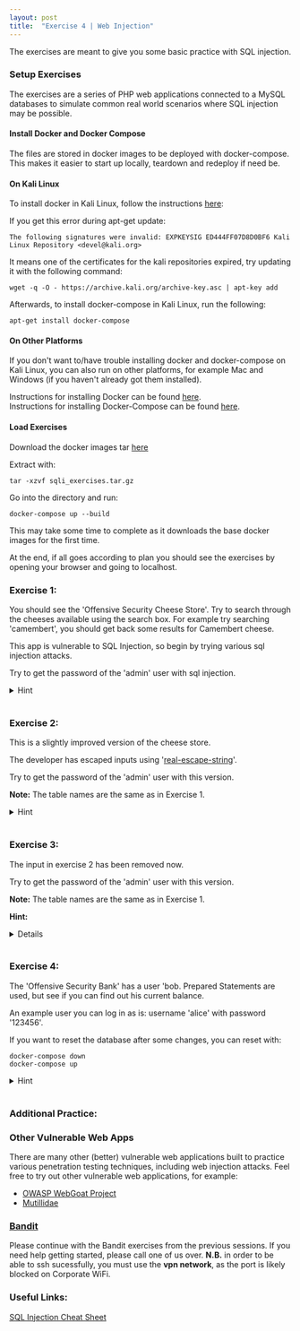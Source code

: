 ```yaml
---
layout: post
title:  "Exercise 4 | Web Injection"
---
```


The exercises are meant to give you some basic practice with SQL injection.

### Setup Exercises

The exercises are a series of PHP web applications connected to a MySQL databases to simulate common real world scenarios where SQL injection may be possible.

#### Install Docker and Docker Compose
The files are stored in docker images to be deployed with docker-compose. This makes it easier to start up locally, teardown and redeploy if need be.

#### On Kali Linux
To install docker in Kali Linux, follow the instructions [here][DOCKER_KALI_INSTRUCTIONS]:

If you get this error during apt-get update:

```
The following signatures were invalid: EXPKEYSIG ED444FF07D8D0BF6 Kali Linux Repository <devel@kali.org>
```

It means one of the certificates for the kali repositories expired, try updating it with the following command:

```wget -q -O - https://archive.kali.org/archive-key.asc | apt-key add```

Afterwards, to install docker-compose in Kali Linux, run the following:

```apt-get install docker-compose```

#### On Other Platforms
If you don't want to/have trouble installing docker and docker-compose on Kali Linux, you can also run on other platforms, for example Mac and Windows (if you haven't already got them installed).

Instructions for installing Docker can be found [here][DOCKER_INSTRUCTIONS].  
Instructions for installing Docker-Compose can be found [here][DOCKER_COMPOSE_INSTRUCTIONS].


#### Load Exercises
Download the docker images tar [here][EXERCISE_TAR]

Extract with:

```tar -xzvf sqli_exercises.tar.gz```

Go into the directory and run:

```docker-compose up --build```

This may take some time to complete as it downloads the base docker images for the first time.

At the end, if all goes according to plan you should see the exercises by opening your browser and going to localhost.

### Exercise 1:

You should see the 'Offensive Security Cheese Store'. Try to search through the cheeses available using the search box.
For example try searching 'camembert', you should get back some results for Camembert cheese.

This app is vulnerable to SQL Injection, so begin by trying various sql injection attacks.

Try to get the password of the 'admin' user with sql injection.

<details>
<summary>Hint</summary>  
The admin details are in another table, so you will want to make use of the MySQL INFORMATION_SCHEMA tables.
</details>
<br />

### Exercise 2:

This is a slightly improved version of the cheese store.

The developer has escaped inputs using '[real-escape-string][MYSQL_ESCAPE_STRING_DOCS]'.

Try to get the password of the 'admin' user with this version.

**Note:** The table names are the same as in Exercise 1.

<details>
<summary>Hint</summary>  
Have a look at the url in the browser.
</details>
<br />

### Exercise 3:

The input in exercise 2 has been removed now.

Try to get the password of the 'admin' user with this version.

**Note:** The table names are the same as in Exercise 1.

**Hint:**
<details>You can see network requests using the Firefox browser installed on Kali.</details>
<br />

### Exercise 4:

The 'Offensive Security Bank' has a user 'bob. Prepared Statements are used, but see if you can find out his current balance.

An example user you can log in as is: username 'alice' with password '123456'.

If you want to reset the database after some changes, you can reset with:
```
docker-compose down
docker-compose up
```

<details>
<summary>Hint</summary>
Prepared statements have not been used in all areas of the site. What kind of sql query would be used to change a user's password?
</details>
<br />

### Additional Practice:

### Other Vulnerable Web Apps
There are many other (better) vulnerable web applications built to practice various penetration testing techniques, including web injection attacks.
Feel free to try out other vulnerable web applications, for example:
- [OWASP WebGoat Project][WEBGOAT]
- [Mutillidae][MUTILLIDAE]

### [Bandit][BANDIT]

Please continue with the Bandit exercises from the previous sessions. If you need help getting started, please call one of us over. **N.B.** in order to be able to ssh sucessfully, you must use the **vpn network**, as the port is likely blocked on Corporate WiFi.


### Useful Links:

[SQL Injection Cheat Sheet][NETSPARKER_CHEAT_SHEET]

[DOCKER_KALI_INSTRUCTIONS]: https://medium.com/@airman604/installing-docker-in-kali-linux-2017-1-fbaa4d1447fe
[DOCKER_INSTRUCTIONS]: https://docs.docker.com/install/#supported-platforms
[DOCKER_COMPOSE_INSTRUCTIONS]: https://docs.docker.com/compose/install/
[EXERCISE_TAR]: {{site.baseurl}}/assets/sqli_exercises.tar.gz
[MYSQL_ESCAPE_STRING_DOCS]: http://php.net/manual/en/mysqli.real-escape-string.php
[BANDIT]: http://overthewire.org/wargames/bandit/
[WEBGOAT]: https://www.owasp.org/index.php/Category:OWASP_WebGoat_Project
[MUTILLIDAE]: https://sourceforge.net/projects/mutillidae/

[NETSPARKER_CHEAT_SHEET]: https://www.netsparker.com/blog/web-security/sql-injection-cheat-sheet/

